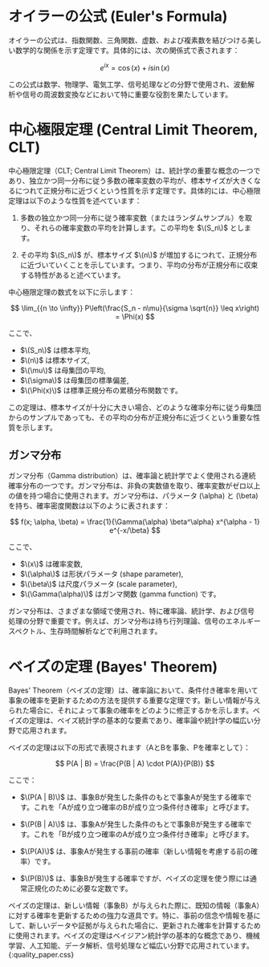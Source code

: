 # オイラーの公式 (Euler's Formula)
オイラーの公式は、指数関数、三角関数、虚数、および複素数を結びつける美しい数学的な関係を示す定理です。具体的には、次の関係式で表されます：

$$
e^{ix} = \cos(x) + i\sin(x)
$$

この公式は数学、物理学、電気工学、信号処理などの分野で使用され、波動解析や信号の周波数変換などにおいて特に重要な役割を果たしています。

# 中心極限定理 (Central Limit Theorem, CLT)

中心極限定理（CLT; Central Limit Theorem）は、統計学の重要な概念の一つであり、独立かつ同一分布に従う多数の確率変数の平均が、標本サイズが大きくなるにつれて正規分布に近づくという性質を示す定理です。具体的には、中心極限定理は以下のような性質を述べています：

1. 多数の独立かつ同一分布に従う確率変数（またはランダムサンプル）を取り、それらの確率変数の平均を計算します。この平均を $\(S_n\)$ とします。

2. その平均 $\(S_n\)$ が、標本サイズ $\(n\)$ が増加するにつれて、正規分布に近づいていくことを示しています。つまり、平均の分布が正規分布に収束する特性があると述べています。

中心極限定理の数式を以下に示します：

$$
\lim_{{n \to \infty}} P\left(\frac{S_n - n\mu}{\sigma \sqrt{n}} \leq x\right) = \Phi(x)
$$

ここで、
- $\(S_n\)$ は標本平均,
- $\(n\)$ は標本サイズ,
- $\(\mu\)$ は母集団の平均,
- $\(\sigma\)$ は母集団の標準偏差,
- $\(\Phi(x)\)$ は標準正規分布の累積分布関数です。

この定理は、標本サイズが十分に大きい場合、どのような確率分布に従う母集団からのサンプルであっても、その平均の分布が正規分布に近づくという重要な性質を示します。

## ガンマ分布

ガンマ分布（Gamma distribution）は、確率論と統計学でよく使用される連続確率分布の一つです。ガンマ分布は、非負の実数値を取り、確率変数がゼロ以上の値を持つ場合に使用されます。ガンマ分布は、パラメータ \(\alpha\) と \(\beta\) を持ち、確率密度関数は以下のように表されます：

$$
f(x; \alpha, \beta) = \frac{1}{\Gamma(\alpha) \beta^\alpha} x^{\alpha - 1} e^{-x/\beta}
$$

ここで、
- $\(x\)$ は確率変数,
- $\(\alpha\)$ は形状パラメータ (shape parameter),
- $\(\beta\)$ は尺度パラメータ (scale parameter),
- $\(\Gamma(\alpha)\)$ はガンマ関数 (gamma function) です。

ガンマ分布は、さまざまな領域で使用され、特に確率論、統計学、および信号処理の分野で重要です。例えば、ガンマ分布は待ち行列理論、信号のエネルギースペクトル、生存時間解析などで利用されます。

# ベイズの定理 (Bayes' Theorem)
Bayes' Theorem（ベイズの定理）は、確率論において、条件付き確率を用いて事象の確率を更新するための方法を提供する重要な定理です。新しい情報が与えられた場合に、それによって事象の確率をどのように修正するかを示します。ベイズの定理は、ベイズ統計学の基本的な要素であり、確率論や統計学の幅広い分野で応用されます。

ベイズの定理は以下の形式で表現されます（AとBを事象、Pを確率として）：

$$
P(A | B) = \frac{P(B | A) \cdot P(A)}{P(B)}
$$

ここで：

- $\(P(A | B)\)$ は、事象Bが発生した条件のもとで事象Aが発生する確率です。これを「Aが成り立つ確率のBが成り立つ条件付き確率」と呼びます。

- $\(P(B | A)\)$ は、事象Aが発生した条件のもとで事象Bが発生する確率です。これを「Bが成り立つ確率のAが成り立つ条件付き確率」と呼びます。

- $\(P(A)\)$ は、事象Aが発生する事前の確率（新しい情報を考慮する前の確率）です。

- $\(P(B)\)$ は、事象Bが発生する確率ですが、ベイズの定理を使う際には通常正規化のために必要な定数です。

ベイズの定理は、新しい情報（事象B）が与えられた際に、既知の情報（事象A）に対する確率を更新するための強力な道具です。特に、事前の信念や情報を基にして、新しいデータや証拠が与えられた場合に、更新された確率を計算するために使用されます。ベイズの定理はベイジアン統計学の基本的な概念であり、機械学習、人工知能、データ解析、信号処理など幅広い分野で応用されています。
{:quality_paper.css}
